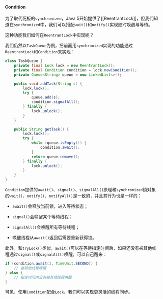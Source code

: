 #### Condition
为了取代死板的`synchronized`，Java 5开始提供了[[ReentrantLock]]，但我们知道在`synchronized`中，我们可以搭配`wait()`和`notify()`实现随时唤醒与等待。

这种功能我们如何在`ReentrantLock`中实现呢？

我们仍然以`TaskQueue`为例，把前面用`synchronized`实现的功能通过`ReentrantLock`和`Condition`来实现：

```java
class TaskQueue {
    private final Lock lock = new ReentrantLock();
    private final Condition condition = lock.newCondition();
    private Queue<String> queue = new LinkedList<>();

    public void addTask(String s) {
        lock.lock();
        try {
            queue.add(s);
            condition.signalAll();
        } finally {
            lock.unlock();
        }
    }

    public String getTask() {
        lock.lock();
        try {
            while (queue.isEmpty()) {
                condition.await();
            }
            return queue.remove();
        } finally {
            lock.unlock();
        }
    }
}
```
`Condition`提供的`await()`、`signal()`、`signalAll()`原理和`synchronized`锁对象的`wait()`、`notify()`、`notifyAll()`是一致的，并且其行为也是一样的：

-   `await()`会释放当前锁，进入等待状态；
    
-   `signal()`会唤醒某个等待线程；
    
-   `signalAll()`会唤醒所有等待线程；
    
-   唤醒线程从`await()`返回后需要重新获得锁。
    

此外，和`tryLock()`类似，`await()`可以在等待指定时间后，如果还没有被其他线程通过`signal()`或`signalAll()`唤醒，可以自己醒来：

```java
if (condition.await(1, TimeUnit.SECOND)) {
    // 被其他线程唤醒
} else {
    // 指定时间内没有被其他线程唤醒
}
```

可见，使用`Condition`配合`Lock`，我们可以实现更灵活的线程同步。